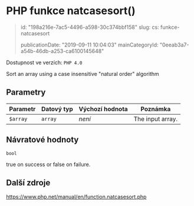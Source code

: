 PHP funkce natcasesort()
========================

> id: "198a216e-7ac5-4496-a598-30c374bbf158"
> slug:
> 	cs: funkce-natcasesort
>
> publicationDate: "2019-09-11 10:04:03"
> mainCategoryId: "0eeab3a7-a54b-46db-a253-ca6100145648"

Dostupnost ve verzích: `PHP 4.0`

Sort an array using a case insensitive "natural order" algorithm


Parametry
--------------

| Parametr | Datový typ | Výchozí hodnota | Poznámka |
|-----|-----|-----|-----|
| `$array` | `array` | *není* | The input array. |


Návratové hodnoty
----------------

`bool`

true on success or false on failure.

Další zdroje
------------

https://www.php.net/manual/en/function.natcasesort.php
